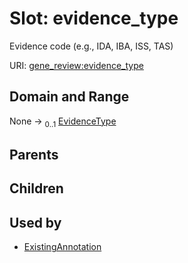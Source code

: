 
# Slot: evidence_type

Evidence code (e.g., IDA, IBA, ISS, TAS)

URI: [gene_review:evidence_type](https://w3id.org/ai4curation/gene_review/evidence_type)


## Domain and Range

None &#8594;  <sub>0..1</sub> [EvidenceType](EvidenceType.md)

## Parents


## Children


## Used by

 * [ExistingAnnotation](ExistingAnnotation.md)
